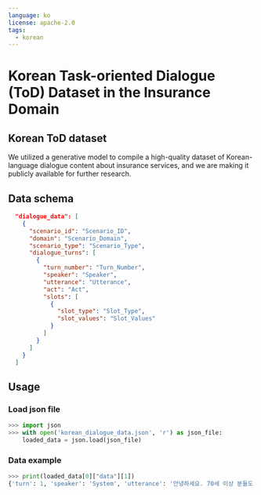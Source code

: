 ```yaml
---
language: ko
license: apache-2.0
tags:
  - korean
---
```


# Korean Task-oriented Dialogue (ToD) Dataset in the Insurance Domain

## Korean ToD dataset
We utilized a generative model to compile a high-quality dataset of Korean-language dialogue content about insurance services, and we are making it publicly available for further research.

## Data schema
```json
  "dialogue_data": [
    {
      "scenario_id": "Scenario_ID",
      "domain": "Scenario_Domain",
      "scenario_type": "Scenario_Type",
      "dialogue_turns": [
        {
          "turn_number": "Turn_Number",
          "speaker": "Speaker",
          "utterance": "Utterance",
          "act": "Act",
          "slots": [
            {
              "slot_type": "Slot_Type",
              "slot_values": "Slot_Values"
            }
          ]
        }
      ]
    }
  ]
```

## Usage

### Load json file

```python
>>> import json
>>> with open('korean_dialogue_data.json', 'r') as json_file:
    loaded_data = json.load(json_file)
```

### Data example

```python
>>> print(loaded_data[0]["data"][1])
{'turn': 1, 'speaker': 'System', 'utterance': '안녕하세요. 70세 이상 분들도 가입 가능한 보험이 있는지 궁금합니다.', 'act': 'INFORM_INTENT', 'slot': [{'slot_type': 'AGE', 'values': '70세'}]}
```
